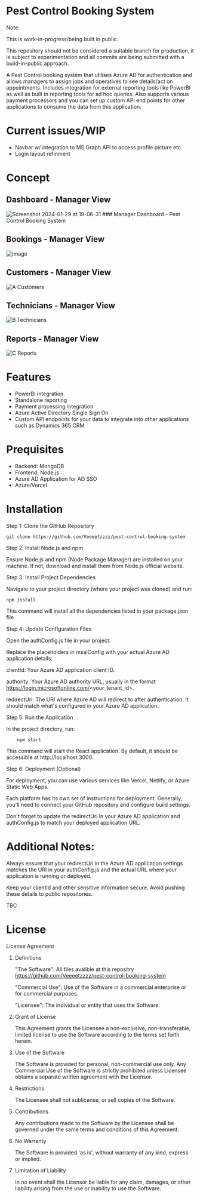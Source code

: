 # Pest Control Booking System

Note: 

This is work-in-progress/being built in public.

This repository should not be considered a suitable branch for production, it is subject to experimentation and all commits are being submitted with a build-in-public approach.

A Pest Control booking system that utilises Azure AD for authentication and allows managers to assign jobs and operatives to see details/act on appointments. Includes integration for external reporting tools like PowerBI as well as built in reporting tools for ad hoc queries. Also supports various payment processors and you can set up custom API end points for other applications to consume the data from this application.

# Current issues/WIP

- Navbar w/ integration to MS Graph API to access profile picture etc.
- Login layout refinment 

# Concept 

## Dashboard - Manager View

![Screenshot 2024-01-29 at 19-06-31 ### Manager Dashboard - Pest Control Booking System](https://github.com/Veeeetzzzz/pest-control-booking-system/assets/40268197/893bd7db-a317-490e-84ef-c78530294817)

## Bookings - Manager View

![image](https://github.com/Veeeetzzzz/pest-control-booking-system/assets/40268197/7a2b4deb-c676-4b39-b166-08c8958858db)

## Customers - Manager View

![A Customers](https://github.com/Veeeetzzzz/pest-control-booking-system/assets/40268197/6a4f9280-1402-4f9d-b0ac-a9fceeb1bc79)

## Technicians - Manager View

![B Technicians](https://github.com/Veeeetzzzz/pest-control-booking-system/assets/40268197/d563c990-bd49-4b50-8533-f1dbca6f6341)

## Reports  - Manager View

![C Reports](https://github.com/Veeeetzzzz/pest-control-booking-system/assets/40268197/73c7d451-69d7-40e2-b03b-e2bd43fafbac)


# Features

- PowerBI integration
- Standalone reporting
- Payment processing integration
- Azure Active Directory Single Sign On
- Custom API endpoints for your data to integrate into other applications such as Dynamics 365 CRM

# Prequisites

- Backend: MongoDB
- Frontend: Node.js
- Azure AD Application for AD SSO
- Azure/Vercel.


# Installation

Step 1: Clone the GitHub Repository

    git clone https://github.com/Veeeetzzzz/pest-control-booking-system

Step 2: Install Node.js and npm

Ensure Node.js and npm (Node Package Manager) are installed on your machine. If not, download and install them from Node.js official website.

Step 3: Install Project Dependencies

Navigate to your project directory (where your project was cloned) and run:

    npm install

This command will install all the dependencies listed in your package.json file.

Step 4: Update Configuration Files

Open the authConfig.js file in your project.

Replace the placeholders in msalConfig with your actual Azure AD application details:
            
clientId: Your Azure AD application client ID.

authority: Your Azure AD authority URL, usually in the format https://login.microsoftonline.com/<your_tenant_id>.

redirectUri: The URI where Azure AD will redirect to after authentication. It should match what's configured in your Azure AD application.

Step 5: Run the Application

In the project directory, run:

        npm start

This command will start the React application. By default, it should be accessible at http://localhost:3000.

Step 6: Deployment (Optional)

For deployment, you can use various services like Vercel, Netlify, or Azure Static Web Apps.

Each platform has its own set of instructions for deployment. Generally, you'll need to connect your GitHub repository and configure build settings.

Don't forget to update the redirectUri in your Azure AD application and authConfig.js to match your deployed application URL.

# Additional Notes:
Always ensure that your redirectUri in the Azure AD application settings matches the URI in your authConfig.js and the actual URL where your application is running or deployed.

Keep your clientId and other sensitive information secure. Avoid pushing these details to public repositories.

TBC
# License
License Agreement

1. Definitions

    "The Software": All files avalible at this repositry https://github.com/Veeeetzzzz/pest-control-booking-system
   
    "Commercial Use": Use of the Software in a commercial enterprise or for commercial purposes.
   
    "Licensee": The individual or entity that uses the Software.

3. Grant of License

    This Agreement grants the Licensee a non-exclusive, non-transferable, limited license to use the Software according to the terms set forth herein.

4. Use of the Software

    The Software is provided for personal, non-commercial use only.
    Any Commercial Use of the Software is strictly prohibited unless Licensee obtains a separate written agreement with the Licensor.

6. Restrictions

    The Licensee shall not sublicense, or sell copies of the Software.

7. Contributions

    Any contributions made to the Software by the Licensee shall be governed under the same terms and conditions of this Agreement.

8. No Warranty

    The Software is provided 'as is', without warranty of any kind, express or implied.

9. Limitation of Liability

    In no event shall the Licensor be liable for any claim, damages, or other liability arising from the use or inability to use the Software.
